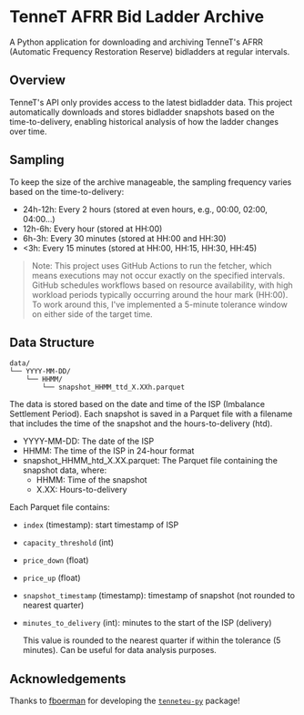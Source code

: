 # TenneT AFRR Bid Ladder Archive

A Python application for downloading and archiving TenneT's AFRR (Automatic Frequency Restoration Reserve) bidladders at regular intervals.

## Overview

TenneT's API only provides access to the latest bidladder data. This project automatically downloads and stores bidladder snapshots based on the time-to-delivery, enabling historical analysis of how the ladder changes over time.

## Sampling
To keep the size of the archive manageable, the sampling frequency varies based on the time-to-delivery:

- 24h-12h: Every 2 hours (stored at even hours, e.g., 00:00, 02:00, 04:00...)
- 12h-6h: Every hour (stored at HH:00)
- 6h-3h: Every 30 minutes (stored at HH:00 and HH:30)
- <3h: Every 15 minutes (stored at HH:00, HH:15, HH:30, HH:45)

> Note: This project uses GitHub Actions to run the fetcher, which means executions may not occur exactly on the specified intervals. GitHub schedules workflows based on resource availability, with high workload periods typically occurring around the hour mark (HH:00). To work around this, I've implemented a 5-minute tolerance window on either side of the target time.

## Data Structure
```
data/
└── YYYY-MM-DD/
    └── HHMM/
        └── snapshot_HHMM_ttd_X.XXh.parquet
```

The data is stored based on the date and time of the ISP (Imbalance Settlement Period). Each snapshot is saved in a Parquet file with a filename that includes the time of the snapshot and the hours-to-delivery (htd).

- YYYY-MM-DD: The date of the ISP
- HHMM: The time of the ISP in 24-hour format
- snapshot_HHMM_htd_X.XX.parquet: The Parquet file containing the snapshot data, where:
    - HHMM: Time of the snapshot
    - X.XX: Hours-to-delivery

Each Parquet file contains:

- `index` (timestamp): start timestamp of ISP
- `capacity_threshold` (int)
- `price_down` (float)
- `price_up` (float)
- `snapshot_timestamp` (timestamp): timestamp of snapshot (not rounded to nearest quarter)
- `minutes_to_delivery` (int): minutes to the start of the ISP (delivery)

    This value is rounded to the nearest quarter if within the tolerance (5 minutes). Can be useful for data analysis purposes.

## Acknowledgements

Thanks to [fboerman](https://github.com/fboerman) for developing the [`tenneteu-py`](https://github.com/fboerman/TenneTeu-py) package!
